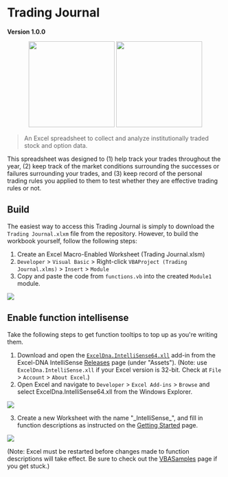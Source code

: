 # Trading Journal 
**Version 1.0.0** 

<div align="center">
    <a href="#usage"><img src="https://tlc.thinkorswim.com/center/main/navigation/01/iconBinary/img-release-notes.svg" width="200px"></a>
    <a href="#usage"><img src="https://upload.wikimedia.org/wikipedia/commons/8/86/Microsoft_Excel_2013_logo.svg" width="200px"></a>
    <br>
</div>

> An Excel spreadsheet to collect and analyze institutionally traded stock and option data.

This spreadsheet was designed to (1) help track your trades throughout the year, (2) keep track of the market conditions surrounding the successes or failures surrounding your trades, and (3) keep record of the personal trading rules you applied to them to test whether they are effective trading rules or not.

## Build

The easiest way to access this Trading Journal is simply to download the `Trading Journal.xlxm` file from the repository. However, to build the workbook yourself, follow the following steps:

1. Create an Excel Macro-Enabled Worksheet (Trading Journal.xlsm)
1. `Developer` > `Visual Basic` > Right-click `VBAProject (Trading Journal.xlms)` > `Insert` > `Module`
1. Copy and paste the code from `functions.vb` into the created `Module1` module.

![](https://github.com/king-melchizedek/Trading-Journal/raw/master/images/module1.gif)

## Enable function intellisense

Take the following steps to get function tooltips to top up as you're writing them.

1. Download and open the [`ExcelDna.IntelliSense64.xll`](https://github.com/Excel-DNA/IntelliSense/releases/download/v1.1.0/ExcelDna.IntelliSense64.xll) add-in from the Excel-DNA IntelliSense [Releases](https://github.com/Excel-DNA/IntelliSense/releases) page (under "Assets"). (Note: use `ExcelDna.IntelliSense.xll` if your Excel version is 32-bit. Check at `File` > `Account` > `About Excel`.)
1. Open Excel and navigate to `Developer` > `Excel Add-ins` > `Browse` and select ExcelDna.IntelliSense64.xll from the Windows Explorer.

![](https://github.com/king-melchizedek/Trading-Journal/raw/master/images/intellisenseAddIn.gif)

3. Create a new Worksheet with the name "\_IntelliSense_", and fill in function descriptions as instructed on the [Getting Started](https://github.com/Excel-DNA/IntelliSense/wiki/Getting-Started) page.

![](https://github.com/king-melchizedek/Trading-Journal/raw/master/images/customIntellisense.gif)

(Note: Excel must be restarted before changes made to function descriptions will take effect. Be sure to check out the [VBASamples](https://github.com/Excel-DNA/IntelliSense/tree/master/VBASamples) page if you get stuck.)